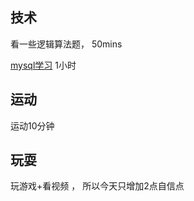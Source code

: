 ## 技术
看一些逻辑算法题， 50mins


[mysql学习](https://mp.weixin.qq.com/s/6HpYDYzeoOqbUZa00Ufb_g) 1小时

## 运动
运动10分钟

## 玩耍
玩游戏+看视频 ， 所以今天只增加2点自信点
